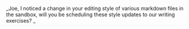 _Joe, I noticed a change in your editing style of various markdown files in the sandbox, will you be scheduling these style updates to our writing exercises? _